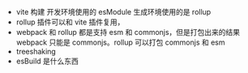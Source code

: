 - vite 构建 开发环境使用的 esModule 生成环境使用的是 rollup
- rollup 插件可以和 vite 插件复用，
- webpack 和 rollup 都是支持 esm 和 commonjs，但是打包出来的结果 webpack 只能是 commonjs。rollup 可以打包 commonjs 和 esm
- treeshaking
- esBuild 是什么东西
